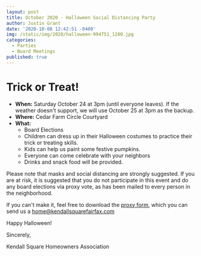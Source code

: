 ```yaml
---
layout: post
title: October 2020 - Halloween Social Distancing Party
author: Justin Grant
date: '2020-10-08 12:42:51 -0400'
img: /static/img/2020/halloween-994751_1280.jpg
categories:
  - Parties
  - Board Meetings
published: true
---
```


# Trick or Treat!

* **When:** Saturday October 24 at 3pm (until everyone leaves).  If the weather doesn't 
support, we will use October 25 at 3pm as the backup.
* **Where:** Cedar Farm Circle Courtyard
* **What:**
  * Board Elections
  * Children can dress up in their Halloween costumes to practice their trick or treating skills. 
  * Kids can help us paint some festive pumpkins.
  * Everyone can come celebrate with your neighbors
  * Drinks and snack food will be provided.

Please note that masks and social distancing are strongly suggested.  If you are at risk, it is suggested that
you do not participate in this event and do any board elections via proxy vote, as has been mailed to every
person in the neighborhood.

If you can't make it, feel free to download the [proxy form](/static/files/2020-Annual-Meeting-Proxy.pdf), 
which you can send us a [home@kendallsquarefairfax.com](mailto:home@kendallsquarefairfax.com) 

Happy Halloween!

Sincerely, 

Kendall Square Homeowners Association

